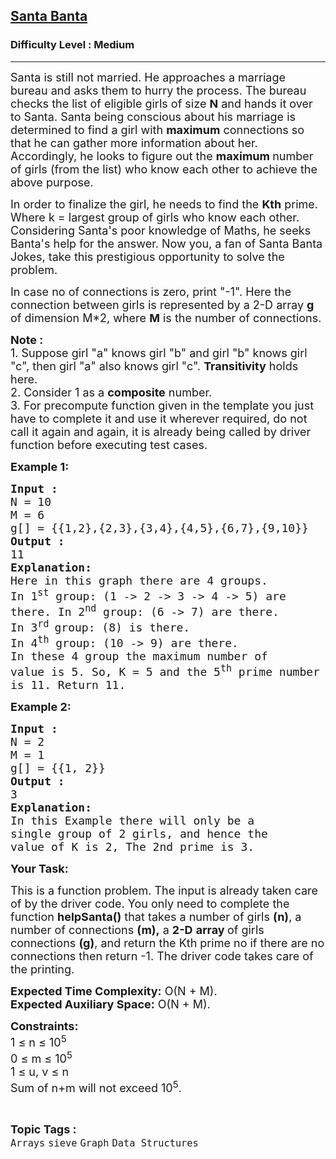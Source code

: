 <h2><a href="https://www.geeksforgeeks.org/problems/santa-banta2814/1?page=1&category=Graph&difficulty=Medium&status=unsolved&sortBy=submissions">Santa Banta</a></h2><h3>Difficulty Level : Medium</h3><hr><div class="problems_problem_content__Xm_eO"><p><span style="font-size: 18px;">Santa is still not married. He approaches a marriage bureau and asks them to hurry the process. The bureau checks the list of eligible girls of size <strong>N</strong> and hands it over to Santa. Santa being conscious about his marriage is determined to find a girl with <strong>maximum</strong> connections so that he can gather more information about her. Accordingly, he looks to figure out the <strong>maximum </strong>number of girls (from the list) who know each other to achieve the above purpose.</span></p>
<p><span style="font-size: 18px;">In order to finalize the girl, he needs to find the <strong>Kth</strong> prime. Where k = largest group of girls who know each other. Considering Santa's poor knowledge of Maths, he seeks Banta's help for the answer. Now you, a fan of Santa Banta Jokes, take this prestigious opportunity to solve the problem.</span></p>
<p><span style="font-size: 18px;">In case no of connections is zero, print "-1". Here the connection between girls is represented by a 2-D array <strong>g </strong>of dimension M*2, where <strong>M</strong> is the number of connections.</span></p>
<p><span style="font-size: 18px;"><strong>Note :</strong><br>1. Suppose girl "a" knows girl "b" and girl "b" knows girl "c", then girl "a" also knows girl "c". <strong>Transitivity</strong> holds here.<br>2. Consider 1 as a <strong>composite</strong> number.<br>3. For precompute function given in the template you just have to complete it and use it wherever required, do not call it again and again, it is already being called by driver function before executing test cases.&nbsp;</span></p>
<p><span style="font-size: 18px;"><strong>Example 1:</strong></span></p>
<pre><span style="font-size: 18px;"><strong>Input :</strong> <br></span><span style="font-size: 18px;">N = 10<br>M = 6<br>g[] = {{1,2},{2,3},{3,4},{4,5},{6,7},{9,10}}
<strong>Output :</strong> <br>11
<strong>Explanation:</strong>
Here in this graph there are 4 groups. 
In 1<sup>st</sup> group: (1 -&gt; 2 -&gt; 3 -&gt; 4 -&gt; 5) are 
there. In 2<sup>nd</sup>&nbsp;group: (6 -&gt; 7) are there.
In 3<sup>rd </sup>group: (8) is there.
In 4<sup>th</sup>&nbsp;group: (10 -&gt; 9) are there.
In these 4 group the maximum number of 
value is 5. So, K = 5 and the 5<sup>th</sup>&nbsp;prime number 
is 11. Return 11.
</span></pre>
<p><span style="font-size: 18px;"><strong>Example 2:</strong></span></p>
<pre><span style="font-size: 18px;"><strong>Input :</strong> <br>N = 2<br>M = 1<br>g[] = {{1, 2}} <strong>
Output :</strong> <br>3
<strong>Explanation:
</strong>In this Example there will only be a <br></span><span style="font-size: 18px;">single </span><span style="font-size: 18px;">group of 2 girls, and hence the <br>value of K is 2, The 2nd prime is 3.</span>
</pre>
<p><span style="font-size: 18px;"><strong>Your Task:</strong></span></p>
<p><span style="font-size: 18px;">This is a function problem. The input is already taken care of by the driver code. You only need to complete the function <strong>helpSanta()</strong> that takes a number of girls <strong>(n)</strong>, a number of connections <strong>(m),</strong> a <strong>2-D</strong> <strong>array </strong>of girls connections&nbsp;<strong>(g)</strong>, and return the Kth prime no if there are no connections then return -1. The driver code takes care of the printing.</span></p>
<p><span style="font-size: 18px;"><strong>Expected Time Complexity:</strong>&nbsp;O(N + M).<br><strong>Expected Auxiliary Space:</strong>&nbsp;O(N + M).</span></p>
<p><span style="font-size: 18px;"><strong>Constraints:<br></strong></span><span style="font-size: 18px;">1 ≤ n ≤ 10<sup>5</sup><br>0 ≤ m ≤ 10<sup>5</sup><br>1 ≤ u, v ≤ n<br>Sum of n+m will not exceed 10<sup>5</sup>.</span></p></div><br><p><span style=font-size:18px><strong>Topic Tags : </strong><br><code>Arrays</code>&nbsp;<code>sieve</code>&nbsp;<code>Graph</code>&nbsp;<code>Data Structures</code>&nbsp;